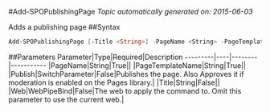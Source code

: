 #Add-SPOPublishingPage
*Topic automatically generated on: 2015-06-03*

Adds a publishing page
##Syntax
```powershell
Add-SPOPublishingPage [-Title <String>] -PageName <String> -PageTemplateName <String> [-Publish [<SwitchParameter>]] [-Web <WebPipeBind>]
```


##Parameters
Parameter|Type|Required|Description
---------|----|--------|-----------
|PageName|String|True||
|PageTemplateName|String|True||
|Publish|SwitchParameter|False|Publishes the page. Also Approves it if moderation is enabled on the Pages library.|
|Title|String|False||
|Web|WebPipeBind|False|The web to apply the command to. Omit this parameter to use the current web.|
<!-- Ref: 14919601EE636E2D53A25661CF36C51D -->